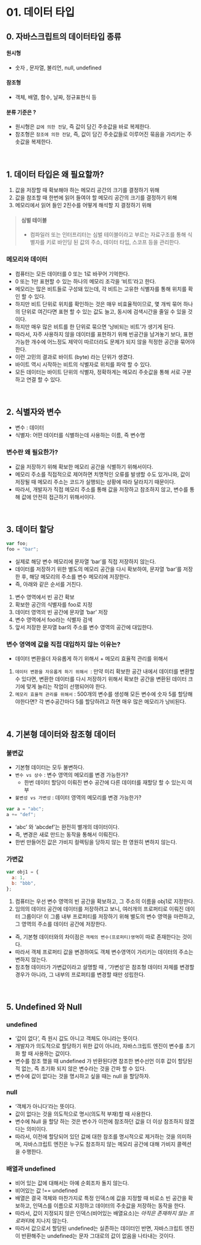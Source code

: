 # 01. 데이터 타입

## 0. 자바스크립트의 데이터타입 종류

#### 원시형

- 숫자 , 문자열, 불리언, null, undefined

#### 참조형

- 객체, 배열, 함수, 날짜, 정규표현식 등

#### 분류 기준은 ?

- 원시형은 `값에 의한 전달`, 즉 값이 담긴 주솟값을 바로 복제한다.
- 참조형은 `참조에 의한 전달`, 즉, 값이 담긴 주솟값들로 이루어진 묶음을 가리키는 주솟값을 복제한다.

<br/>

## 1. 데이터 타입은 왜 필요할까?

1. 값을 저장할 때 확보해야 하는 메모리 공간의 크기를 결정하기 위해
2. 값을 참조할 때 한번에 읽어 들여야 할 메모리 공간의 크기를 결정하기 위해
3. 메모리에서 읽어 들인 2진수를 어떻게 해석할 지 결정하기 위해

> #### 심벌 테이블
>
> - 컴파일러 또는 인터프리터는 심벌 테이블이라고 부르는 자료구조를 통해 식별자를 키로 바인딩 된 값의 주소, 데이터 타입, 스코프 등을 관리한다.

### 메모리와 데이터

- 컴퓨터는 모든 데이터를 0 또는 1로 바꾸어 기억한다.
- 0 또는 1만 표현할 수 있는 하나의 메모리 조각을 ‘비트’라고 한다.
- 메모리는 많은 비트들로 구성돼 있는데, 각 비트는 고유한 식별자를 통해 위치를 확인 할 수 있다.
- 하지만 비트 단위로 위치를 확인하는 것은 매우 비효율적이므로, 몇 개씩 묶어 하나의 단위로 여긴다면 표현 할 수 있는 값도 늘고, 동시에 검색시간을 줄일 수 있을 것이다.
- 하지만 매우 많은 비트를 한 단위로 묶으면 ‘낭비되는 비트’가 생기게 된다.
- 따라서, 자주 사용하지 않을 데이터를 표현하기 위해 빈공간을 남겨놓기 보다, 표현 가능한 개수에 어느정도 제약이 따르더라도 문제가 되지 않을 적정한 공간을 묶어야 한다.
- 이런 고민의 결과로 바이트 (byte) 라는 단위가 생겼다.
- 바이트 역시 시작하는 비트의 식별자로 위치를 파악 할 수 있다.
- 모든 데이터는 바이트 단위의 식별자, 정확하게는 메모리 주솟값을 통해 서로 구분하고 연결 할 수 있다.

<br/>

## 2. 식별자와 변수

- 변수 : 데이터
- 식별자: 어떤 데이터를 식별하는데 사용하는 이름, 즉 변수명

### 변수란 왜 필요한가?

- 값을 저장하기 위해 확보한 메모리 공간을 식별하기 위해서이다.
- 메모리 주소를 직접적으로 제어하면 치명적인 오류를 발생할 수도 있거니와, 값이 저장될 때 메모리 주소는 코드가 실행되는 상황에 따라 달라지기 때문이다.
- 따라서, 개발자가 직접 메모리 주소를 통해 값을 저장하고 참조하지 않고, 변수를 통해 값에 안전히 접근하기 위해서이다.

<br/>

## 3. 데이터 할당

```javascript
var foo;
foo = "bar";
```

- 실제로 해당 변수 메모리에 문자열 ‘bar’를 직접 저장하지 않는다.
- 데이터를 저장하기 위한 별도의 메모리 공간을 다시 확보하여, 문자열 ‘bar’를 저장한 후, 해당 메모리의 주소를 변수 메모리에 저장한다.
- 즉, 아래와 같은 순서를 거친다.

1. 변수 영역에서 빈 공간 확보
2. 확보한 공간의 식별자를 foo로 지정
3. 데이터 영역의 빈 공간에 문자열 ‘bar’ 저장
4. 변수 영역에서 foo라는 식별자 검색
5. 앞서 저장한 문자열 bar의 주소를 변수 영역의 공간에 대입한다.

### 변수 영역에 값을 직접 대입하지 않는 이유는?

- 데이터 변환을더 자유롭게 하기 위해서 + 메모리 효율적 관리를 위해서

1. `데이터 변환을 자유롭게 하기 위해서 `: 만약 미리 확보한 공간 내에서 데이터를 변환할 수 있다면, 변환한 데이터를 다시 저장하기 위해서 확보한 공간을 변환된 데이터 크기에 맞게 늘리는 작업이 선행되어야 한다.
2. `메모리 효율적 관리를 위해서` : 500개의 변수를 생성해 모든 변수에 숫자 5를 할당해야한다면? 각 변수공간마다 5를 할당하려고 하면 매우 많은 메모리가 낭비된다.

<br/>

## 4. 기본형 데이터와 참조형 데이터

### 불변값

- 기본형 데이터는 모두 불변하다.
- `변수 vs 상수` : 변수 영역의 메모리를 변경 가능한가?
  - 한번 데이터 할당이 이뤄진 변수 공간에 다른 데이터를 재할당 할 수 있는지 여부
- `불변성 vs 가변성` : 데이터 영역의 메모리를 변경 가능한가?

```javascript
var a = "abc";
a += "def";
```

- ‘abc’ 와 ‘abcdef’는 완전히 별개의 데이터이다.
- 즉, 변경은 새로 만드는 동작을 통해서 이뤄진다.
- 한번 만들어진 값은 가비지 컬렉팅을 당하지 않는 한 영원히 변하지 않는다.

### 가변값

```javascript
var obj1 = {
  a: 1,
  b: "bbb",
};
```

1. 컴퓨터는 우선 변수 영역의 빈 공간을 확보하고, 그 주소의 이름을 obj1로 지정한다.
2. 임의의 데이터 공간에 데이터를 저장하려고 보니, 여러개의 프로퍼티로 이뤄진 데이터 그룹이다! 이 그룹 내부 프로퍼티를 저장하기 위해 별도의 변수 영역을 마련하고, 그 영역의 주소를 데이터 공간에 저장한다.

- 즉, 기본형 데이터와의 차이점은 `객체의 변수(프로퍼티)영역`이 따로 존재한다는 것이다.
- 따라서 객체 프로퍼티 값을 변경하여도 객체 변수영역이 가리키는 데이터의 주소는 변하지 않는다.
- 참조형 데이터가 가변값이라고 설명할 때 , ‘가변성’은 참조형 데이터 자체를 변경할 경우가 아니라, 그 내부의 프로퍼티를 변경할 때만 성립한다.

<br/>

## 5. Undefined 와 Null

### undefined

- ‘값이 없다’, 즉 원시 값도 아니고 객체도 아니라는 뜻이다.
- 개발자가 의도적으로 할당하기 위한 값이 아니라, 자바스크립트 엔진이 변수를 초기화 할 때 사용하는 값이다.
- 변수를 참조 했을 때 undefined 가 반환된다면 참조한 변수선언 이후 값이 할당된 적 없는, 즉 초기화 되지 않은 변수라는 것을 간파 할 수 있다.
- 변수에 값이 없다는 것을 명시하고 싶을 때는 null 을 할당하자.

### null

- ‘객체가 아니다’라는 뜻이다.
- 값이 없다는 것을 의도적으로 명시(의도적 부재)할 때 사용한다.
- 변수에 Null 을 할당 하는 것은 변수가 이전에 참조하던 값을 더 이상 참조하지 않겠다는 의미이다.
- 따라서, 이전에 할당되어 있던 값에 대한 참조를 명시적으로 제거하는 것을 의미하며, 자바스크립트 엔진은 누구도 참조하지 않는 메모리 공간에 대해 가비지 콜렉션을 수행한다.

### 배열과 undefined

- 비어 있는 값에 대해서는 아예 순회조차 돌지 않는다.
- 비어있는 값 !== undefined
- 배열은 결국 객체와 마찬가지로 특정 인덱스에 값을 지정할 때 비로소 빈 공간을 확보하고, 인덱스를 이름으로 지정하고 데이터의 주솟값을 저장하는 동작을 한다.
- 따라서, 값이 지정되지 않은 인덱스(비어있는 배열요소)는 *아직은 존재하지 않는 프로퍼티*에 지나지 않는다.
- 따라서 값으로서 할당된 undefined는 실존하는 데이터인 반면, 자바스크립트 엔진이 반환해주는 undefined는 문자 그대로의 값이 없음을 나타내는 것이다.
